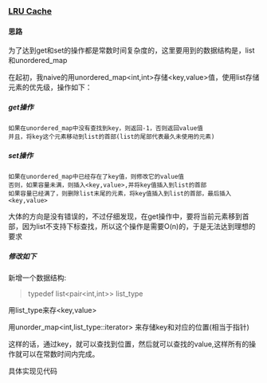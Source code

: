 ### [LRU Cache](https://leetcode.com/problems/lru-cache/description/)

#### 思路

为了达到get和set的操作都是常数时间复杂度的，这里要用到的数据结构是，list和unordered_map

在起初，我naive的用unordered_map<int,int>存储<key,value>值，使用list<int>存储元素的优先级，操作如下：

##### get操作
```
如果在unordered_map中没有查找到key，则返回-1，否则返回value值
并且，将key这个元素移动到list的首部(list的尾部代表最久未使用的元素)
```

##### set操作
```
如果在unordered_map中已经存在了key值，则修改它的value值
否则，如果容量未满，则插入<key,value>,并将key值插入到list的首部
如果容量已经满了，则删除list末尾的元素，将key值插入到list的首部，最后插入<key,value>
```

大体的方向是没有错误的，不过仔细发现，在get操作中，要将当前元素移到首部，因为list不支持下标查找，所以这个操作是需要O(n)的，于是无法达到理想的要求


##### 修改如下
新增一个数据结构:
> typedef list<pair<int,int>> list_type

用list_type来存<key,value>

用unorder_map<int,list_type::iterator> 来存储key和对应的位置(相当于指针)

这样的话，通过key，就可以查找到位置，然后就可以查找的value,这样所有的操作就可以在常数时间内完成。

具体实现见代码